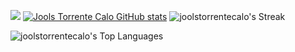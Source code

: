 ![](https://hit.yhype.me/github/profile?account_id=97971137)
[![Jools Torrente Calo GitHub stats](https://github-readme-stats.vercel.app/api?username=joolstorrentecalo)](https://github.com/joolstorrentecalo/github-readme-stats)
![joolstorrentecalo's Streak](https://github-readme-streak-stats.herokuapp.com/?user=joolstorrentecalo)

![joolstorrentecalo's Top Languages](https://github-readme-stats.vercel.app/api/top-langs/?username=joolstorrentecalo)
